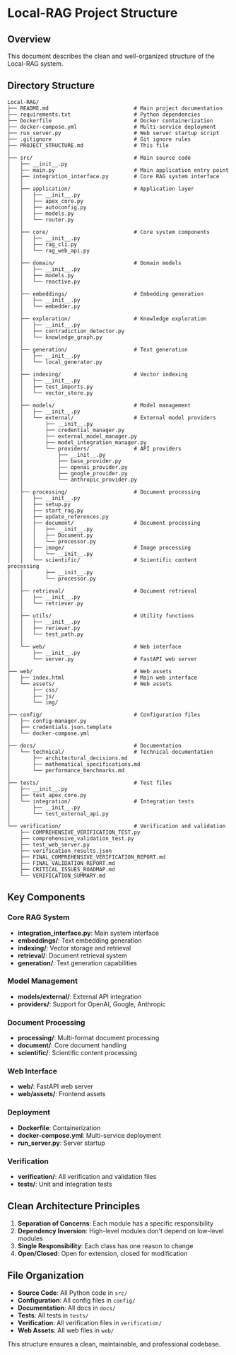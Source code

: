 # Local-RAG Project Structure

## Overview

This document describes the clean and well-organized structure of the Local-RAG system.

## Directory Structure

```
Local-RAG/
├── README.md                           # Main project documentation
├── requirements.txt                    # Python dependencies
├── Dockerfile                          # Docker containerization
├── docker-compose.yml                  # Multi-service deployment
├── run_server.py                       # Web server startup script
├── .gitignore                          # Git ignore rules
├── PROJECT_STRUCTURE.md                # This file
│
├── src/                                # Main source code
│   ├── __init__.py
│   ├── main.py                         # Main application entry point
│   ├── integration_interface.py        # Core RAG system interface
│   │
│   ├── application/                    # Application layer
│   │   ├── __init__.py
│   │   ├── apex_core.py
│   │   ├── autoconfig.py
│   │   ├── models.py
│   │   └── router.py
│   │
│   ├── core/                           # Core system components
│   │   ├── __init__.py
│   │   ├── rag_cli.py
│   │   └── rag_web_api.py
│   │
│   ├── domain/                         # Domain models
│   │   ├── __init__.py
│   │   ├── models.py
│   │   └── reactive.py
│   │
│   ├── embeddings/                     # Embedding generation
│   │   ├── __init__.py
│   │   └── embedder.py
│   │
│   ├── exploration/                    # Knowledge exploration
│   │   ├── __init__.py
│   │   ├── contradiction_detector.py
│   │   └── knowledge_graph.py
│   │
│   ├── generation/                     # Text generation
│   │   ├── __init__.py
│   │   └── local_generator.py
│   │
│   ├── indexing/                       # Vector indexing
│   │   ├── __init__.py
│   │   ├── test_imports.py
│   │   └── vector_store.py
│   │
│   ├── models/                         # Model management
│   │   ├── __init__.py
│   │   └── external/                   # External model providers
│   │       ├── __init__.py
│   │       ├── credential_manager.py
│   │       ├── external_model_manager.py
│   │       ├── model_integration_manager.py
│   │       └── providers/              # API providers
│   │           ├── __init__.py
│   │           ├── base_provider.py
│   │           ├── openai_provider.py
│   │           ├── google_provider.py
│   │           └── anthropic_provider.py
│   │
│   ├── processing/                     # Document processing
│   │   ├── __init__.py
│   │   ├── setup.py
│   │   ├── start_rag.py
│   │   ├── update_references.py
│   │   ├── document/                   # Document processing
│   │   │   ├── __init__.py
│   │   │   ├── Document.py
│   │   │   └── processor.py
│   │   ├── image/                      # Image processing
│   │   │   └── __init__.py
│   │   └── scientific/                 # Scientific content processing
│   │       ├── __init__.py
│   │       └── processor.py
│   │
│   ├── retrieval/                      # Document retrieval
│   │   ├── __init__.py
│   │   └── retriever.py
│   │
│   ├── utils/                          # Utility functions
│   │   ├── __init__.py
│   │   ├── reriever.py
│   │   └── test_path.py
│   │
│   └── web/                            # Web interface
│       ├── __init__.py
│       └── server.py                   # FastAPI web server
│
├── web/                                # Web assets
│   ├── index.html                      # Main web interface
│   └── assets/                         # Web assets
│       ├── css/
│       ├── js/
│       └── img/
│
├── config/                             # Configuration files
│   ├── config-manager.py
│   ├── credentials.json.template
│   └── docker-compose.yml
│
├── docs/                               # Documentation
│   └── technical/                      # Technical documentation
│       ├── architectural_decisions.md
│       ├── mathematical_specifications.md
│       └── performance_benchmarks.md
│
├── tests/                              # Test files
│   ├── __init__.py
│   ├── test_apex_core.py
│   └── integration/                    # Integration tests
│       ├── __init__.py
│       └── test_external_api.py
│
└── verification/                       # Verification and validation
    ├── COMPREHENSIVE_VERIFICATION_TEST.py
    ├── comprehensive_validation_test.py
    ├── test_web_server.py
    ├── verification_results.json
    ├── FINAL_COMPREHENSIVE_VERIFICATION_REPORT.md
    ├── FINAL_VALIDATION_REPORT.md
    ├── CRITICAL_ISSUES_ROADMAP.md
    └── VERIFICATION_SUMMARY.md
```

## Key Components

### Core RAG System
- **integration_interface.py**: Main system interface
- **embeddings/**: Text embedding generation
- **indexing/**: Vector storage and retrieval
- **retrieval/**: Document retrieval system
- **generation/**: Text generation capabilities

### Model Management
- **models/external/**: External API integration
- **providers/**: Support for OpenAI, Google, Anthropic

### Document Processing
- **processing/**: Multi-format document processing
- **document/**: Core document handling
- **scientific/**: Scientific content processing

### Web Interface
- **web/**: FastAPI web server
- **web/assets/**: Frontend assets

### Deployment
- **Dockerfile**: Containerization
- **docker-compose.yml**: Multi-service deployment
- **run_server.py**: Server startup

### Verification
- **verification/**: All verification and validation files
- **tests/**: Unit and integration tests

## Clean Architecture Principles

1. **Separation of Concerns**: Each module has a specific responsibility
2. **Dependency Inversion**: High-level modules don't depend on low-level modules
3. **Single Responsibility**: Each class has one reason to change
4. **Open/Closed**: Open for extension, closed for modification

## File Organization

- **Source Code**: All Python code in `src/`
- **Configuration**: All config files in `config/`
- **Documentation**: All docs in `docs/`
- **Tests**: All tests in `tests/`
- **Verification**: All verification files in `verification/`
- **Web Assets**: All web files in `web/`

This structure ensures a clean, maintainable, and professional codebase.
